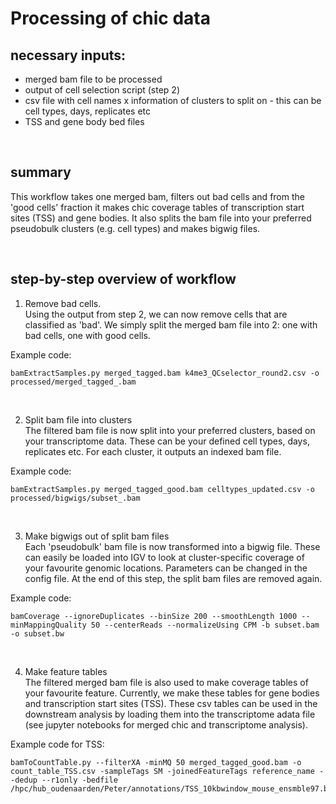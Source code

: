 # Processing of chic data

## necessary inputs:
- merged bam file to be processed
- output of cell selection script (step 2)
- csv file with cell names x information of clusters to split on - this can be cell types, days, replicates etc
- TSS and gene body bed files

<br> 

## summary
This workflow takes one merged bam, filters out bad cells and from the 'good cells' fraction it makes chic coverage tables of transcription start sites (TSS) and gene bodies. It also splits the bam file into your preferred pseudobulk clusters (e.g. cell types) and makes bigwig files.

<br>

## step-by-step overview of workflow
1. Remove bad cells. <br>
Using the output from step 2, we can now remove cells that are classified as 'bad'. We simply split the merged bam file into 2: one with bad cells, one with good cells. 

Example code: <br>
```
bamExtractSamples.py merged_tagged.bam k4me3_QCselector_round2.csv -o processed/merged_tagged_.bam

```

<br>

2. Split bam file into clusters <br>
The filtered bam file is now split into your preferred clusters, based on your transcriptome data. These can be your defined cell types, days, replicates etc. For each cluster, it outputs an indexed bam file.

Example code: <br>
```
bamExtractSamples.py merged_tagged_good.bam celltypes_updated.csv -o processed/bigwigs/subset_.bam
```

<br>

3. Make bigwigs out of split bam files <br>
Each 'pseudobulk' bam file is now transformed into a bigwig file. These can easily be loaded into IGV to look at cluster-specific coverage of your favourite genomic locations. Parameters can be changed in the config file. At the end of this step, the split bam files are removed again.

Example code: <br>
```
bamCoverage --ignoreDuplicates --binSize 200 --smoothLength 1000 --minMappingQuality 50 --centerReads --normalizeUsing CPM -b subset.bam -o subset.bw
```

<br>

4. Make feature tables <br>
The filtered merged bam file is also used to make coverage tables of your favourite feature. Currently, we make these tables for gene bodies and transcription start sites (TSS). These csv tables can be used in the downstream analysis by loading them into the transcriptome adata file (see jupyter notebooks for merged chic and transcriptome analysis). 

Example code for TSS: <br>
```
bamToCountTable.py --filterXA -minMQ 50 merged_tagged_good.bam -o count_table_TSS.csv -sampleTags SM -joinedFeatureTags reference_name --dedup --r1only -bedfile /hpc/hub_oudenaarden/Peter/annotations/TSS_10kbwindow_mouse_ensmble97.bed
```

